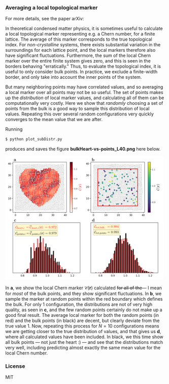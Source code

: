 
### Averaging a local topological marker

For more details, see the paper arXiv:

In theoretical condensed matter physics, it is sometimes useful to calculate a local topological marker representing e.g. a Chern number, for a finite lattice. The average of this marker corresponds to the true topological index. For _non-crystalline_ systems, there exists substantial variation in the surroundings for each lattice point, and the local markers therefore also have significant fluctuations. Furthermore, the sum of the local Chern marker over the entire finite system gives zero, and this is seen in the borders behaving "erratically." Thus, to evaluate the topological index, it is useful to only consider bulk points. In practice, we exclude a finite-width border, and only take into account the inner points of the system.

But many neighboring points may have correlated values, and so averaging a local marker over all points may not be so useful. The set of points makes up the _distribution_ of local marker values, and calculating all of them can be computationally very costly. Here we show that _randomly_ choosing a set of points from the bulk is a good way to sample this distribution of local values. Repeating this over several random configurations very quickly converges to the mean value that we are after.


Running 
```bash
$ python plot_subDistr.py
```
produces and saves the figure **bulkHeart-vs-points_L40.png** here below.

<img src="bulkHeart-vs-points_L40.png" width="500"/>

In $\textbf{a}$, we show the local Chern marker $\mathcal{C}(\mathbf{r})$ calculated ~~for all of the~~— I mean for _most_ of the bulk points, and they show significant fluctuations. In $\textbf{b}$, we sample the marker at random points within the red boundary which defines the bulk.
For only 1 configuration, the distributions are not of very high quality, as seen in **c**, and the few random points certainly do not make up a good final result.
The average local marker for both the random points (in red) and the bulk points (in black) are decent, but clearly deviate from the true value 1.
Now, repeating this process for $N=10$ configurations means we are getting closer to the true distribution of values, and that gives us **d**, where all calculated values have been included. In black, we this time show all bulk points — not just the heart :) — and see that the distributions match very well, including predicting almost exactly the same mean value for the local Chern number.



### License

MIT